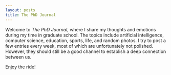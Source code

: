 ```yaml
---
layout: posts
title: The PhD Journal
---
```


Welcome to *The PhD Journal*, where I share my thoughts and emotions during my time in graduate school. The topics include artificial intelligence, computer science, education, sports, life, and random photos. I try to post a few entries every week, most of which are unfortunately not polished. However, they should still be a good channel to establish a deep connection between us.

Enjoy the ride!